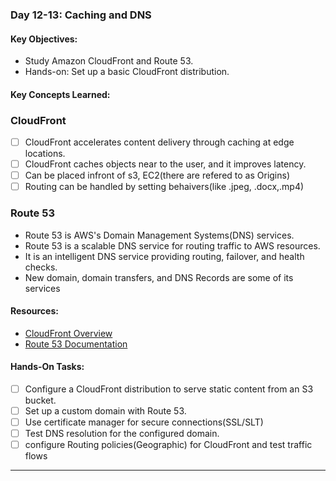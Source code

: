 ### **Day 12-13: Caching and DNS**

#### **Key Objectives:**

- Study Amazon CloudFront and Route 53.
- Hands-on: Set up a basic CloudFront distribution.

#### **Key Concepts Learned:**

### **CloudFront**

- [ ] CloudFront accelerates content delivery through caching at edge locations.
- [ ] CloudFront caches objects near to the user, and it improves latency.
- [ ] Can be placed infront of s3, EC2(there are refered to as Origins)
- [ ] Routing can be handled by setting behaivers(like .jpeg, .docx,.mp4)

### **Route 53**

- Route 53 is AWS's Domain Management Systems(DNS) services.
- Route 53 is a scalable DNS service for routing traffic to AWS resources.
- It is an intelligent DNS service providing routing, failover, and health checks.
- New domain, domain transfers, and DNS Records are some of its services

#### **Resources:**

- [CloudFront Overview](https://aws.amazon.com/cloudfront/)
- [Route 53 Documentation](https://aws.amazon.com/route53/)

#### **Hands-On Tasks:**

- [ ] Configure a CloudFront distribution to serve static content from an S3 bucket.
- [ ] Set up a custom domain with Route 53.
- [ ] Use certificate manager for secure connections(SSL/SLT)
- [ ] Test DNS resolution for the configured domain.
- [ ] configure Routing policies(Geographic) for CloudFront and test traffic flows

---
